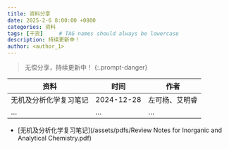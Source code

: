 ```yaml
---
title: 资料分享
date: 2025-2-6 8:00:00 +0800
categories: 资料
tags: [干货]     # TAG names should always be lowercase
description: 持续更新中！
author: <author_1>
---
```


>无偿分享，持续更新中！
{:.prompt-danger}

|  资料   | 时间  | 作者  |
|  ----  | ----  | ----  |
| 无机及分析化学复习笔记  | 2024-12-28 |  左可杨、艾明睿 |
| …  | … | … |

* [无机及分析化学复习笔记](/assets/pdfs/Review Notes for Inorganic and Analytical Chemistry.pdf)
